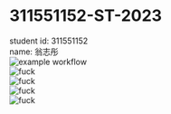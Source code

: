 # 311551152-ST-2023
  
student id: 311551152  
name: 翁志彤  
![example workflow](https://github.com/WengChihTung/311551152-ST-2023/actions/workflows/github-actions-demo.yml/badge.svg)  
![fuck](https://github.com/WengChihTung/311551152-ST-2023/actions/workflows/Lab01-CI.yml/badge.svg)  
![fuck](https://github.com/WengChihTung/311551152-ST-2023/actions/workflows/Lab02-CI.yml/badge.svg)  
![fuck](https://github.com/WengChihTung/311551152-ST-2023/actions/workflows/Lab03-CI.yml/badge.svg)  
![fuck](https://github.com/WengChihTung/311551152-ST-2023/actions/workflows/Lab04-CI.yml/badge.svg)
